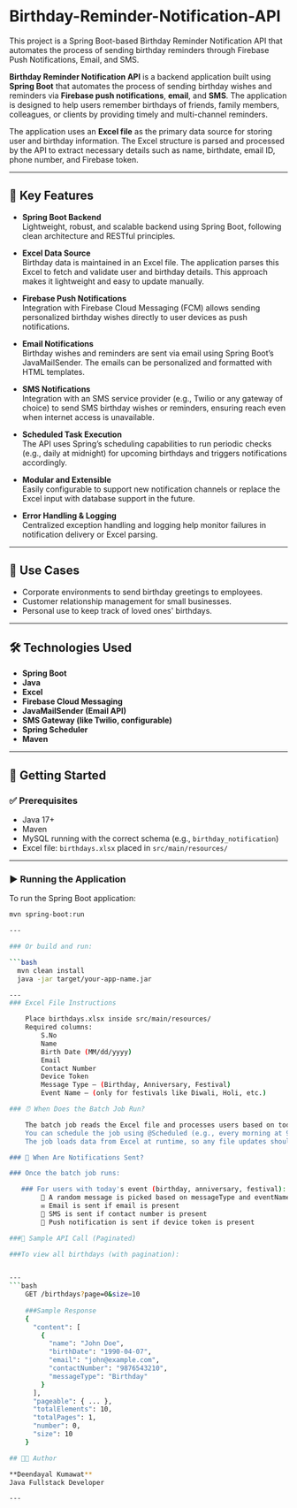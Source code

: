 # Birthday-Reminder-Notification-API
This project is a Spring Boot-based Birthday Reminder Notification API that automates the process of sending birthday reminders through Firebase Push Notifications, Email, and SMS.

**Birthday Reminder Notification API** is a backend application built using **Spring Boot** that automates the process of sending birthday wishes and reminders via **Firebase push notifications**, **email**, and **SMS**. The application is designed to help users remember birthdays of friends, family members, colleagues, or clients by providing timely and multi-channel reminders.

The application uses an **Excel file** as the primary data source for storing user and birthday information. The Excel structure is parsed and processed by the API to extract necessary details such as name, birthdate, email ID, phone number, and Firebase token.

---

## 🔑 Key Features

- **Spring Boot Backend**  
  Lightweight, robust, and scalable backend using Spring Boot, following clean architecture and RESTful principles.

- **Excel Data Source**  
  Birthday data is maintained in an Excel file. The application parses this Excel to fetch and validate user and birthday details. This approach makes it lightweight and easy to update manually.

- **Firebase Push Notifications**  
  Integration with Firebase Cloud Messaging (FCM) allows sending personalized birthday wishes directly to user devices as push notifications.

- **Email Notifications**  
  Birthday wishes and reminders are sent via email using Spring Boot’s JavaMailSender. The emails can be personalized and formatted with HTML templates.

- **SMS Notifications**  
  Integration with an SMS service provider (e.g., Twilio or any gateway of choice) to send SMS birthday wishes or reminders, ensuring reach even when internet access is unavailable.

- **Scheduled Task Execution**  
  The API uses Spring’s scheduling capabilities to run periodic checks (e.g., daily at midnight) for upcoming birthdays and triggers notifications accordingly.

- **Modular and Extensible**  
  Easily configurable to support new notification channels or replace the Excel input with database support in the future.

- **Error Handling & Logging**  
  Centralized exception handling and logging help monitor failures in notification delivery or Excel parsing.

---

## 💼 Use Cases

- Corporate environments to send birthday greetings to employees.  
- Customer relationship management for small businesses.  
- Personal use to keep track of loved ones' birthdays.

---

## 🛠️ Technologies Used

- **Spring Boot**
- **Java**
- **Excel**
- **Firebase Cloud Messaging**
- **JavaMailSender (Email API)**
- **SMS Gateway (like Twilio, configurable)**
- **Spring Scheduler**
- **Maven**

---

## 🚀 Getting Started

### ✅ Prerequisites
- Java 17+
- Maven
- MySQL running with the correct schema (e.g., `birthday_notification`)
- Excel file: `birthdays.xlsx` placed in `src/main/resources/`

---

### ▶️ Running the Application

To run the Spring Boot application:

```bash
mvn spring-boot:run

---

### Or build and run:

```bash
  mvn clean install
  java -jar target/your-app-name.jar

---
### Excel File Instructions

    Place birthdays.xlsx inside src/main/resources/
    Required columns:
        S.No
        Name
        Birth Date (MM/dd/yyyy)
        Email
        Contact Number
        Device Token
        Message Type – (Birthday, Anniversary, Festival)
        Event Name – (only for festivals like Diwali, Holi, etc.)

### ⏰ When Does the Batch Job Run?

    The batch job reads the Excel file and processes users based on today's date.
    You can schedule the job using @Scheduled (e.g., every morning at 9 AM).
    The job loads data from Excel at runtime, so any file updates should be saved before the job starts.

### 📩 When Are Notifications Sent?

### Once the batch job runs:

   ### For users with today's event (birthday, anniversary, festival):
        🎉 A random message is picked based on messageType and eventName
        ✉️ Email is sent if email is present
        📱 SMS is sent if contact number is present
        🔔 Push notification is sent if device token is present

###📡 Sample API Call (Paginated)

###To view all birthdays (with pagination):


---
```bash
    GET /birthdays?page=0&size=10
    
    ###Sample Response
    {
      "content": [
        {
          "name": "John Doe",
          "birthDate": "1990-04-07",
          "email": "john@example.com",
          "contactNumber": "9876543210",
          "messageType": "Birthday"
        }
      ],
      "pageable": { ... },
      "totalElements": 10,
      "totalPages": 1,
      "number": 0,
      "size": 10
    }

## 👨‍💻 Author

**Deendayal Kumawat**  
Java Fullstack Developer

---

